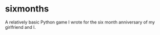 sixmonths
=========

A relatively basic Python game I wrote for the six month anniversary of my girlfriend and I.
